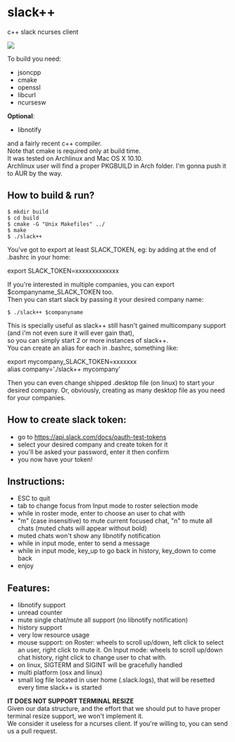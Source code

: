 # slack++
c++ slack ncurses client


![](https://github.com/ga2arch/slack/raw/master/slack++.png)


To build you need:

* jsoncpp
* cmake
* openssl
* libcurl
* ncursesw

**Optional**:

* libnotify

and a fairly recent c++ compiler.  
Note that cmake is required only at build time.  
It was tested on Archlinux and Mac OS X 10.10.  
Archlinux user will find a proper PKGBUILD in Arch folder. I'm gonna push it to AUR by the way.

## How to build & run?

    $ mkdir build
    $ cd build
    $ cmake -G "Unix Makefiles" ../
    $ make
    $ ./slack++

You've got to export at least SLACK_TOKEN, eg: by adding at the end of .bashrc in your home:  

export SLACK_TOKEN=xxxxxxxxxxxxx

If you're interested in multiple companies, you can export $companyname_SLACK_TOKEN too.  
Then you can start slack by passing it your desired company name:  

    $ ./slack++ $companyname
    
This is specially useful as slack++ still hasn't gained multicompany support (and i'm not even sure it will ever gain that),  
so you can simply start 2 or more instances of slack++.  
You can create an alias for each in .bashrc, something like:  

export mycompany_SLACK_TOKEN=xxxxxxx  
alias company='./slack++ mycompany'  
  
Then you can even change shipped .desktop file (on linux) to start your desired company. Or, obviously, creating as many desktop file as you need for your companies.  

## How to create slack token:

* go to https://api.slack.com/docs/oauth-test-tokens
* select your desired company and create token for it
* you'll be asked your password, enter it then confirm
* you now have your token!

## Instructions:

* ESC to quit
* tab to change focus from Input mode to roster selection mode
* while in roster mode, enter to choose an user to chat with
* "m" (case insensitive) to mute current focused chat, "n" to mute all chats (muted chats will appear without bold)
* muted chats won't show any libnotify notification
* while in input mode, enter to send a message
* while in input mode, key_up to go back in history, key_down to come back
* enjoy

## Features:

* libnotify support
* unread counter
* mute single chat/mute all support (no libnotify notification)
* history support
* very low resource usage
* mouse support: on Roster: wheels to scroll up/down, left click to select an user, right click to mute it.
On Input mode: wheels to scroll up/down chat history, right click to change user to chat with.
* on linux, SIGTERM and SIGINT will be gracefully handled
* multi platform (osx and linux)
* small log file located in user home (.slack.logs), that will be resetted every time slack++ is started

**IT DOES NOT SUPPORT TERMINAL RESIZE**  
Given our data structure, and the effort that we should put to have proper terminal resize support, we won't implement it.  
We consider it useless for a ncurses client. If you're willing to, you can send us a pull request.


